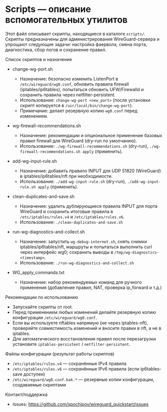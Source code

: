 # Scripts — описание вспомогательных утилитов

Этот файл описывает скрипты, находящиеся в каталоге `scripts/`. Скрипты предназначены для администрирования WireGuard-сервера и упрощают следующие задачи: настройка фаервола, смена порта, диагностика, сбор логов и сохранение правил.

Список скриптов и назначение
- change-wg-port.sh
  - Назначение: безопасно изменить ListenPort в `/etc/wireguard/wg0.conf`, обновить правила firewall (iptables/ip6tables), попытаться обновить UFW/Firewalld и сохранить правила через netfilter-persistent.
  - Использование: `change-wg-port <new_port>` (после установки скрипт копируется в `/usr/local/bin/change-wg-port`).
  - Примечание: делает резервную копию `wg0.conf` перед изменением.

- wg-firewall-recommendations.sh
  - Назначение: рекомендации и опциональное применение базовых правил firewall для WireGuard (dry-run по умолчанию).
  - Использование: `./wg-firewall-recommendations.sh` (dry-run), `./wg-firewall-recommendations.sh apply` (применить).

- add-wg-input-rule.sh
  - Назначение: добавить правило INPUT для UDP 51820 (WireGuard) в iptables/ip6tables/nft при необходимости.
  - Использование: `./add-wg-input-rule.sh` (dry-run), `./add-wg-input-rule.sh apply` (применить).

- clean-duplicates-and-save.sh
  - Назначение: удалить дублирующиеся правила INPUT для порта WireGuard и сохранить итоговые правила в `/etc/iptables/rules.v4` и `/etc/iptables/rules.v6`.
  - Использование: `./clean-duplicates-and-save.sh`

- run-wg-diagnostics-and-collect.sh
  - Назначение: запустить `wg-debug-internet.sh`, снять снимки iptables/ip6tables/nft, маршруты и попытаться выполнить curl через интерфейс wg0; сохранить выводы в `/tmp/wg-diagnostics-<timestamp>`.
  - Использование: `./run-wg-diagnostics-and-collect.sh`

- WG_apply_commands.txt
  - Назначение: набор рекомендуемых команд для ручного применения (добавление правил, NAT, проверка ip_forward и т.д.)

Рекомендации по использованию
- Запускайте скрипты от root.
- Перед применением любых изменений делайте резервную копию конфигурации `/etc/wireguard/wg0.conf`.
- Если вы используете nftables напрямую (не через iptables-nft), проверяйте совместимость изменений и вносите правки в nft, а не в iptables.
- Для автоматического восстановления правил после перезагрузки установите `iptables-persistent` / `netfilter-persistent`.

Файлы конфигурации (результат работы скриптов)
- `/etc/iptables/rules.v4` — сохранённые IPv4 правила
- `/etc/iptables/rules.v6` — сохранённые IPv6 правила (если ip6tables-save доступен)
- `/etc/wireguard/wg0.conf.bak.*` — резервные копии конфигурации, создаваемые скриптами

Контакт/поддержка
- Issues: https://github.com/spochipov/wireguard_quickstart/issues
